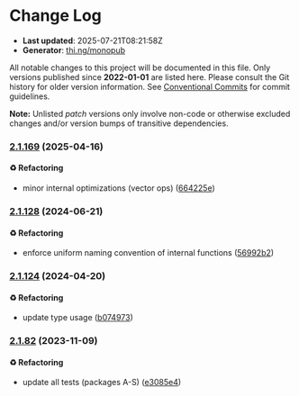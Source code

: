 # Change Log

- **Last updated**: 2025-07-21T08:21:58Z
- **Generator**: [thi.ng/monopub](https://thi.ng/monopub)

All notable changes to this project will be documented in this file.
Only versions published since **2022-01-01** are listed here.
Please consult the Git history for older version information.
See [Conventional Commits](https://conventionalcommits.org/) for commit guidelines.

**Note:** Unlisted _patch_ versions only involve non-code or otherwise excluded changes
and/or version bumps of transitive dependencies.

### [2.1.169](https://github.com/thi-ng/umbrella/tree/@thi.ng/geom-closest-point@2.1.169) (2025-04-16)

#### ♻️ Refactoring

- minor internal optimizations (vector ops) ([664225e](https://github.com/thi-ng/umbrella/commit/664225e))

### [2.1.128](https://github.com/thi-ng/umbrella/tree/@thi.ng/geom-closest-point@2.1.128) (2024-06-21)

#### ♻️ Refactoring

- enforce uniform naming convention of internal functions ([56992b2](https://github.com/thi-ng/umbrella/commit/56992b2))

### [2.1.124](https://github.com/thi-ng/umbrella/tree/@thi.ng/geom-closest-point@2.1.124) (2024-04-20)

#### ♻️ Refactoring

- update type usage ([b074973](https://github.com/thi-ng/umbrella/commit/b074973))

### [2.1.82](https://github.com/thi-ng/umbrella/tree/@thi.ng/geom-closest-point@2.1.82) (2023-11-09)

#### ♻️ Refactoring

- update all tests (packages A-S) ([e3085e4](https://github.com/thi-ng/umbrella/commit/e3085e4))
